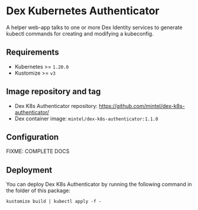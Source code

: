 # Dex Kubernetes Authenticator

<!-- <KFD-DOCS> -->

A helper web-app talks to one or more Dex Identity services to generate kubectl commands for creating and modifying a kubeconfig.

## Requirements

- Kubernetes >= `1.20.0`
- Kustomize >= `v3`

## Image repository and tag

- Dex K8s Authenticator repository: <https://github.com/mintel/dex-k8s-authenticator/>
- Dex container image: `mintel/dex-k8s-authenticator:1.1.0`

## Configuration

FIXME: COMPLETE DOCS

## Deployment

You can deploy Dex K8s Authenticator by running the following command in the folder of this package:

```shell
kustomize build | kubectl apply -f -
```

<!-- </KFD-DOCS> -->
